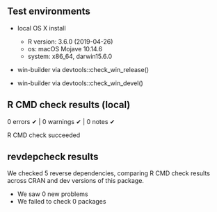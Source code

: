 ## Test environments

* local OS X install 
  * R version: 3.6.0 (2019-04-26)
  * os: macOS Mojave 10.14.6
  * system: x86_64, darwin15.6.0

* win-builder via devtools::check_win_release()
* win-builder via devtools::check_win_devel()

## R CMD check results (local)

0 errors ✔ | 0 warnings ✔ | 0 notes ✔

R CMD check succeeded


## revdepcheck results

We checked 5 reverse dependencies, comparing R CMD check results across CRAN and dev versions of this package.

 * We saw 0 new problems
 * We failed to check 0 packages

